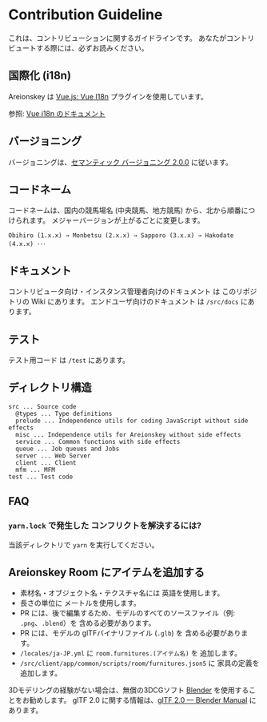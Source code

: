 # Contribution Guideline

これは、コントリビューションに関するガイドラインです。
あなたがコントリビュートする際には、必ずお読みください。

## 国際化 (i18n)

Areionskey は [Vue.js: Vue I18n](https://github.com/kazupon/vue-i18n) プラグインを使用しています。

参照:
[Vue i18n のドキュメント](http://kazupon.github.io/vue-i18n/introduction.html)

## バージョニング

バージョニングは、[セマンティック バージョニング 2.0.0](https://semver.org/lang/ja/) に従います。

## コードネーム

コードネームは、国内の競馬場名 (中央競馬、地方競馬) から、北から順番につけられます。
メジャーバージョンが上がるごとに変更します。

`Obihiro (1.x.x) → Monbetsu (2.x.x) → Sapporo (3.x.x) → Hakodate (4.x.x) ･･･`

## ドキュメント

コントリビュータ向け・インスタンス管理者向けのドキュメント は このリポジトリの Wiki にあります。
エンドユーザ向けのドキュメント は `/src/docs` にあります。

## テスト

テスト用コード は `/test` にあります。

## ディレクトリ構造

``` text
src ... Source code
  @types ... Type definitions
  prelude ... Independence utils for coding JavaScript without side effects
  misc ... Independence utils for Areionskey without side effects
  service ... Common functions with side effects
  queue ... Job queues and Jobs
  server ... Web Server
  client ... Client
  mfm ... MFM
test ... Test code
```

## FAQ

### `yarn.lock` で発生した コンフリクトを解決するには?

当該ディレクトリで `yarn` を実行してください。

## Areionskey Room にアイテムを追加する

* 素材名・オブジェクト名・テクスチャ名には 英語を使用します。
* 長さの単位に メートルを使用します。
* PR には、後で編集するため、モデルのすべてのソースファイル（例: `.png`、`.blend`）を 含める必要があります。
* PR には、モデルの glTFバイナリファイル (`.glb`) を 含める必要があります。
* `/locales/ja-JP.yml` に `room.furnitures.(アイテム名)` を 追加します。
* `/src/client/app/common/scripts/room/furnitures.json5` に 家具の定義を追加します。

3Dモデリングの経験がない場合は、無償の3DCGソフト [Blender](https://www.blender.org/) を使用することをお勧めします。
glTF 2.0 に関する情報は、[glTF 2.0 — Blender Manual](https://docs.blender.org/manual/en/dev/addons/io_scene_gltf2.html) にあります。
